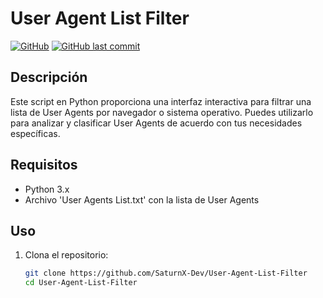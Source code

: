 # User Agent List Filter

[![GitHub](https://img.shields.io/github/license/SaturnX-Dev/User-Agent-List-Filter)](LICENSE)
[![GitHub last commit](https://img.shields.io/github/last-commit/SaturnX-Dev/User-Agent-List-Filter)](https://github.com/SaturnX-Dev/User-Agent-List-Filter/commits/master)

## Descripción
Este script en Python proporciona una interfaz interactiva para filtrar una lista de User Agents por navegador o sistema operativo. Puedes utilizarlo para analizar y clasificar User Agents de acuerdo con tus necesidades específicas.

## Requisitos
- Python 3.x
- Archivo 'User Agents List.txt' con la lista de User Agents

## Uso
1. Clona el repositorio:

   ```bash
   git clone https://github.com/SaturnX-Dev/User-Agent-List-Filter
   cd User-Agent-List-Filter
